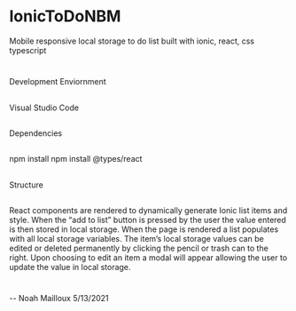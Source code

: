 # IonicToDoNBM 
Mobile responsive local storage to do list built with ionic, react, css typescript
#

Development Enviornment
##
Visual Studio Code
##

Dependencies
##
npm install
npm install @types/react
##

Structure
##
React components are rendered to dynamically generate Ionic list items and style.
When the “add to list” button is pressed by the user the value entered is then stored in local storage.
When the page is rendered a list populates with all local storage variables.
The item’s local storage values can be edited or deleted permanently by clicking the pencil or trash can to the right.
Upon choosing to edit an item a modal will appear allowing the user to update the value in local storage.
##

#
-- Noah Mailloux 5/13/2021
#
